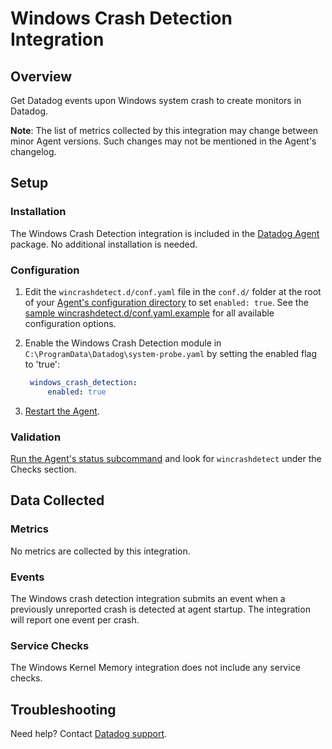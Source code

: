 # Windows Crash Detection Integration

## Overview

Get Datadog events upon Windows system crash to create monitors in Datadog.

**Note**: The list of metrics collected by this integration may change between minor Agent versions. Such changes may not be mentioned in the Agent's changelog.

## Setup

### Installation

The Windows Crash Detection integration is included in the [Datadog Agent][1] package. No additional installation is needed.

### Configuration

1. Edit the `wincrashdetect.d/conf.yaml` file in the `conf.d/` folder at the root of your [Agent's configuration directory][2] to set `enabled: true`. See the [sample wincrashdetect.d/conf.yaml.example][3] for all available configuration options.

2. Enable the Windows Crash Detection module in `C:\ProgramData\Datadog\system-probe.yaml` by setting the enabled flag to 'true':

   ```yaml
    windows_crash_detection:
        enabled: true
    ```
3. [Restart the Agent][4].

### Validation

[Run the Agent's status subcommand][6] and look for `wincrashdetect` under the Checks section.

## Data Collected

### Metrics

No metrics are collected by this integration.

### Events

The Windows crash detection integration submits an event when a previously unreported crash is detected at agent startup.  The integration will report one event per crash.

### Service Checks

The Windows Kernel Memory integration does not include any service checks.

## Troubleshooting

Need help? Contact [Datadog support][5].

[1]: /account/settings#agent
[2]: https://docs.datadoghq.com/agent/guide/agent-configuration-files/#agent-configuration-directory
[3]: https://github.com/DataDog/datadog-agent/blob/master/cmd/agent/dist/conf.d/wincrashdetect.d/conf.yaml.example
[4]: https://docs.datadoghq.com/agent/guide/agent-commands/#start-stop-and-restart-the-agent
[5]: https://docs.datadoghq.com/help/
[6]: https://docs.datadoghq.com/agent/basic_agent_usage/windows/?tab=gui#agent-status-and-information
